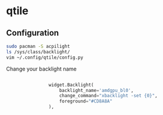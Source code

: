 # qtile
## Configuration
```bash
sudo pacman -S acpilight
ls /sys/class/backlight/
vim ~/.config/qtile/config.py
```
Change your backlight name
```python

                widget.Backlight(
                    backlight_name='amdgpu_bl0',
                    change_command="xbacklight -set {0}",
                    foreground="#CD8A8A"
                ),
```
